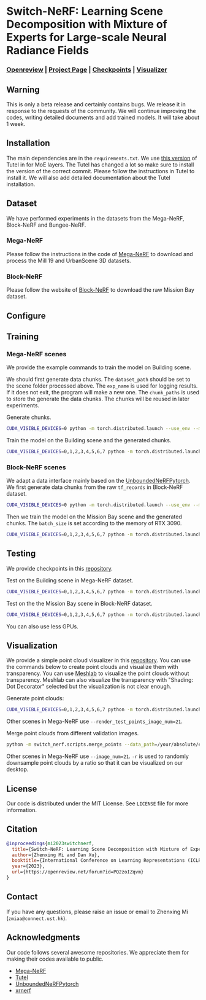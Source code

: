 # Switch-NeRF: Learning Scene Decomposition with Mixture of Experts for Large-scale Neural Radiance Fields 

### [Openreview](https://openreview.net/forum?id=PQ2zoIZqvm) | [Project Page](https://mizhenxing.github.io/switchnerf) | [Checkpoints](https://github.com/MiZhenxing/Switch-NeRF-ckpt) | [Visualizer](https://github.com/MiZhenxing/alpha_visualizer)

## Warning
This is only a beta release and certainly contains bugs. We release it in response to the requests of the community. We will continue improving the codes, writing detailed documents and add trained models. It will take about 1 week.

## Installation

The main dependencies are in the `requirements.txt`. We use [this version](https://github.com/microsoft/tutel/tree/56dbd664341cf6485c9fa292955f77d3ac918a65) of Tutel in for MoE layers. The Tutel has changed a lot so make sure to install the version of the correct commit. Please follow the instructions in Tutel to install it. We will also add detailed documentation about the Tutel installation.

## Dataset
We have performed experiments in the datasets from the Mega-NeRF, Block-NeRF and Bungee-NeRF.

### Mega-NeRF

Please follow the instructions in the code of [Mega-NeRF](https://github.com/cmusatyalab/mega-nerf) to download and process the Mill 19 and UrbanScene 3D datasets.

### Block-NeRF

Please follow the website of [Block-NeRF](https://waymo.com/intl/zh-cn/research/block-nerf) to download the raw Mission Bay dataset.

## Configure

<!-- We use [yaml](https://yaml.org/) file to set options in our codes. Several key options are explained below. Other options are self-explanatory in the codes. Before running our codes, you may need to change the `true_gpu`, `data: root_dir` and `model_path` (only for testing). -->

<!-- * `output_dir` A relative or absolute folder path for writing logs, depthmaps. -->

## Training

### Mega-NeRF scenes
We provide the example commands to train the model on Building scene.

We should first generate data chunks. The `dataset_path` should be set to the scene folder processed above. The `exp_name` is used for logging results. If it does not exit, the program will make a new one. The `chunk_paths` is used to store the generate the data chunks. The chunks will be reused in later experiments.

Generate chunks.
```sh
CUDA_VISIBLE_DEVICES=0 python -m torch.distributed.launch --use_env --master_port=12345 --nproc_per_node=1 -m switch_nerf.train --config=switch_nerf/configs/switch_nerf/building.yaml --use_moe --exp_name=/your/absolute/experiment/path --dataset_path=/your/absolute/scene/path/building-pixsfm --chunk_paths=/your/absolute/chunk/path/building_chunk_factor_1_bg --generate_chunk
```

Train the model on the Building scene and the generated chunks.
```sh
CUDA_VISIBLE_DEVICES=0,1,2,3,4,5,6,7 python -m torch.distributed.launch --use_env --master_port=12345 --nproc_per_node=8 -m switch_nerf.train --config=switch_nerf/configs/switch_nerf/building.yaml --use_moe --exp_name=/your/absolute/experiment/path --dataset_path=/your/absolute/scene/path/building-pixsfm --chunk_paths=/your/absolute/chunk/path/building_chunk_factor_1_bg --use_balance_loss --i_print=1000 --batch_size=8192 --moe_expert_type=expertmlp --moe_train_batch --moe_test_batch --model_chunk_size=131072 --moe_capacity_factor=1.0 --batch_prioritized_routing --moe_l_aux_wt=0.0005 --amp_use_bfloat16 --use_moe_external_gate --use_gate_input_norm --use_sigma_noise --sigma_noise_std=1.0
```

### Block-NeRF scenes

We adapt a data interface mainly based on the [UnboundedNeRFPytorch](https://github.com/sjtuytc/UnboundedNeRFPytorch). We first generate data chunks from the raw `tf_records` in Block-NeRF dataset.

```sh
CUDA_VISIBLE_DEVICES=0 python -m torch.distributed.launch --use_env --master_port=12345 --nproc_per_node=1 -m switch_nerf.train --config=switch_nerf/configs/switch_nerf/mission_bay.yaml --use_moe --exp_name=/your/absolute/experiment/path --dataset_path=/your/absolute/scene/path/Mission_Bay/v1.0 --block_train_list_path=switch_nerf/datasets/lists/block_nerf_train_val.txt --block_image_hash_id_map_path=switch_nerf/datasets/lists/block_nerf_id_map.json --chunk_paths=/your/absolute/chunk/path/mission_bay_chunk_radii_1 --no_bg_nerf --near=0.01 --far=10.0 --generate_chunk
```

Then we train the model on the Mission Bay scene and the generated chunks. The `batch_size` is set according to the memory of RTX 3090.

```sh
CUDA_VISIBLE_DEVICES=0,1,2,3,4,5,6,7 python -m torch.distributed.launch --use_env --master_port=12345 --nproc_per_node=8 -m switch_nerf.train --config=switch_nerf/configs/switch_nerf/mission_bay.yaml --use_moe --exp_name=/your/absolute/experiment/path --dataset_path=/your/absolute/scene/path/Mission_Bay/v1.0 --block_train_list_path=switch_nerf/datasets/lists/block_nerf_train_val.txt --block_image_hash_id_map_path=switch_nerf/datasets/lists/block_nerf_id_map.json --chunk_paths=/your/absolute/chunk/path/mission_bay_chunk_radii_1 --no_bg_nerf --near=0.01 --far=10.0 --use_balance_loss --i_print=1000 --batch_size=13312 --moe_expert_type=expertmlp --moe_train_batch --moe_test_batch --model_chunk_size=212992 --coarse_samples=257 --fine_samples=257 --moe_capacity_factor=1.0 --batch_prioritized_routing --moe_l_aux_wt=0.0005 --amp_use_bfloat16 --use_moe_external_gate --use_gate_input_norm --use_sigma_noise --sigma_noise_std=1.0
```


## Testing

We provide checkpoints in this [repository](https://github.com/MiZhenxing/Switch-NeRF-ckpt).

Test on the Building scene in Mega-NeRF dataset.

```sh
CUDA_VISIBLE_DEVICES=0,1,2,3,4,5,6,7 python -m torch.distributed.launch --use_env --master_port=12345 --nproc_per_node=8 -m switch_nerf.eval_image --config=switch_nerf/configs/switch_nerf/building.yaml --use_moe --exp_name=/your/absolute/experiment/path --dataset_path=/your/absolute/scene/path/building-pixsfm --i_print=1000 --moe_expert_type=seqexperts --model_chunk_size=131072 --ckpt_path=/your/absolute/ckpt/path/building.pt --expertmlp2seqexperts --use_moe_external_gate --use_gate_input_norm
```

Test on the the Mission Bay scene in Block-NeRF dataset.

```sh
CUDA_VISIBLE_DEVICES=0,1,2,3,4,5,6,7 python -m torch.distributed.launch --use_env --master_port=12345 --nproc_per_node=8 -m switch_nerf.eval_image_blocknerf --config=switch_nerf/configs/switch_nerf/mission_bay.yaml --use_moe --exp_name=/your/absolute/experiment/path --dataset_path=/your/absolute/scene/path/Mission_Bay/v1.0 --block_val_list_path=switch_nerf/datasets/lists/block_nerf_val.txt --block_train_list_path=switch_nerf/datasets/lists/block_nerf_train_val.txt --block_image_hash_id_map_path=switch_nerf/datasets/lists/block_nerf_id_map.json --i_print=1000 --near=0.01 --far=10.0 --moe_expert_type=seqexperts --model_chunk_size=212992 --coarse_samples=513 --fine_samples=513 --ckpt_path=/your/absolute/ckpt/path/mission_bay.pt --expertmlp2seqexperts --use_moe_external_gate --use_gate_input_norm --set_timeout --image_pixel_batch_size=8192
```

You can also use less GPUs.

## Visualization

We provide a simple point cloud visualizer in this [repository](https://github.com/MiZhenxing/alpha_visualizer). You can use the commands below to create point clouds and visualize them with transparency. You can use [Meshlab](https://www.meshlab.net) to visualize the point clouds without transparency. Meshlab can also visualize the transparency with "Shading: Dot Decorator" selected but the visualization is not clear enough.

Generate point clouds:
```sh
CUDA_VISIBLE_DEVICES=0,1,2,3,4,5,6,7 python -m torch.distributed.launch --use_env --master_port=12345 --nproc_per_node=8 -m switch_nerf.eval_points --config=switch_nerf/configs/switch_nerf/building.yaml --use_moe --exp_name=/your/absolute/experiment/path --dataset_path=/your/absolute/scene/path/building-pixsfm --i_print=1000 --moe_expert_type=seqexperts --model_chunk_size=131072 --ckpt_path=/your/absolute/ckpt/path/500000.pt --expertmlp2seqexperts --use_moe_external_gate --use_gate_input_norm --moe_return_gates --return_pts --return_pts_rgb --return_pts_alpha --render_test_points_sample_skip=4 --val_scale_factor=8 --render_test_points_image_num=20
```

Other scenes in Mega-NeRF use `--render_test_points_image_num=21`.

Merge point clouds from different validation images.

```sh
python -m switch_nerf.scripts.merge_points --data_path=/your/absolute/experiment/path/0/eval_points --merge_all --image_num=20 --model_type=switch -r=0.2
```

Other scenes in Mega-NeRF use `--image_num=21`. `-r` is used to randomly downsample point clouds by a ratio so that it can be visualized on our desktop.


## License

Our code is distributed under the MIT License. See `LICENSE` file for more information.

## Citation

```bibtex
@inproceedings{mi2023switchnerf,
  title={Switch-NeRF: Learning Scene Decomposition with Mixture of Experts for Large-scale Neural Radiance Fields},
  author={Zhenxing Mi and Dan Xu},
  booktitle={International Conference on Learning Representations (ICLR)},
  year={2023},
  url={https://openreview.net/forum?id=PQ2zoIZqvm}
}
```

## Contact

If you have any questions, please raise an issue or email to Zhenxing Mi (`zmiaa@connect.ust.hk`).

## Acknowledgments

Our code follows several awesome repositories. We appreciate them for making their codes available to public.

* [Mega-NeRF](https://github.com/cmusatyalab/mega-nerf)
* [Tutel](https://github.com/xy-guo/MVSNet_pytorch)
* [UnboundedNeRFPytorch](https://github.com/sjtuytc/UnboundedNeRFPytorch)
* [xrnerf](https://github.com/openxrlab/xrnerf)